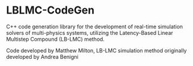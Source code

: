 # LBLMC-CodeGen

C++ code generation library for the development of real-time simulation solvers of multi-physics systems, utilizing the Latency-Based Linear Multistep Compound (LB-LMC) method.

Code developed by Matthew Milton, LB-LMC simulation method originally developed by Andrea Benigni
